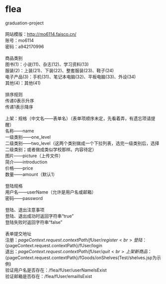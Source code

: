 # flea<br>
graduation-project<br>
<br>
网站模版：http://mo6114.faisco.cn/<br>
账号：mo6114 <br>
密码：a942170996<br>
<br>
商品类别<br>
图书(1)：小说(11)、杂志(12)、学习资料(13)<br>
服装(2)：上装(21)、下装(22)、整套服装(23)、鞋子(24)<br>
电子产品(3)：手机(31)、笔记本电脑(32)、平板电脑(33)、外设(34)<br>
其他(4)：其他(41)<br>
<br>
排序规则<br>
传递0表示升序<br>
传递1表示降序<br>
<br>
上架：规格（中文名——表单名）（表单项顺序未定，先看着弄，有遗忘项请提醒）<br>
名称——name<br>
一级类别——one_level<br>
二级类别——two_level（这两个类别做成一个下拉列表，选完一级类别后，选择二级类别；或者做成类似学校那样。内容待定）<br>
图片——picture（上传文件）<br>
简介——introduction<br>
价格——price<br>
数量——amount（默认1）<br>
<br>
登陆规格<br>
用户名——userName（允许是用户名或邮箱）<br>
密码——password<br>
<br>
登陆、退出注意事项<br>
登陆、退出成功时返回字符串“true”<br>
登陆失败时返回字符串“false”<br>
<br>
表单提交地址<br>
注册：${pageContext.request.contextPath}/fUser/register<br>
登陆：${pageContext.request.contextPath}/fUser/login<br>
退出：${pageContext.request.contextPath}/fUser/quit<br>
上架新商品：${pageContext.request.contextPath}/fGoods/onShelves(Test/shelves.jsp为示例)<br>
验证用户名是否存在：/flea/fUser/userNameIsExist<br>
验证邮箱是否存在：/flea/fUser/emailIsExist<br>
<br>